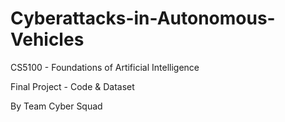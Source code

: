 # Cyberattacks-in-Autonomous-Vehicles
CS5100 - Foundations of Artificial Intelligence

Final Project - Code & Dataset

By Team Cyber Squad
